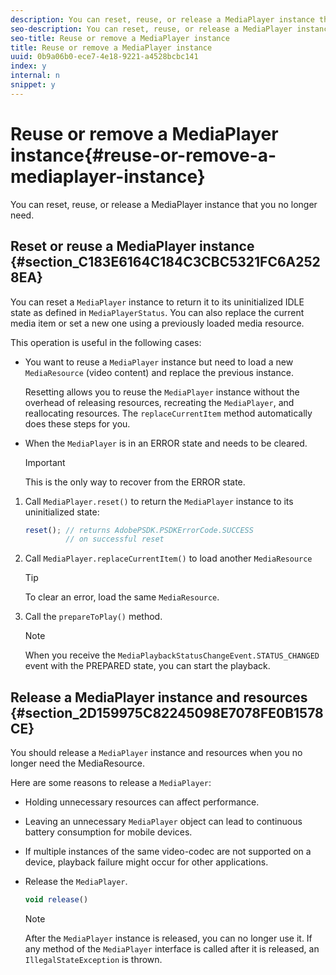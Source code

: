 ```yaml
---
description: You can reset, reuse, or release a MediaPlayer instance that you no longer need.
seo-description: You can reset, reuse, or release a MediaPlayer instance that you no longer need.
seo-title: Reuse or remove a MediaPlayer instance
title: Reuse or remove a MediaPlayer instance
uuid: 0b9a06b0-ece7-4e18-9221-a4528bcbc141
index: y
internal: n
snippet: y
---
```


# Reuse or remove a MediaPlayer instance{#reuse-or-remove-a-mediaplayer-instance}

You can reset, reuse, or release a MediaPlayer instance that you no longer need.

## Reset or reuse a MediaPlayer instance {#section_C183E6164C184C3CBC5321FC6A2528EA}

You can reset a `MediaPlayer` instance to return it to its uninitialized IDLE state as defined in `MediaPlayerStatus`. You can also replace the current media item or set a new one using a previously loaded media resource.

This operation is useful in the following cases:

* You want to reuse a `MediaPlayer` instance but need to load a new `MediaResource` (video content) and replace the previous instance.

  Resetting allows you to reuse the `MediaPlayer` instance without the overhead of releasing resources, recreating the `MediaPlayer`, and reallocating resources. The `replaceCurrentItem` method automatically does these steps for you. 

* When the `MediaPlayer` is in an ERROR state and needs to be cleared. 

  >[!IMPORTANT]
  >
  >This is the only way to recover from the ERROR state.

1. Call `MediaPlayer.reset()` to return the `MediaPlayer` instance to its uninitialized state: 

   ```js
   reset(); // returns AdobePSDK.PSDKErrorCode.SUCCESS 
            // on successful reset
   ```

1. Call `MediaPlayer.replaceCurrentItem()` to load another `MediaResource` 

   >[!TIP]
   >
   >To clear an error, load the same `MediaResource`.

1. Call the `prepareToPlay()` method. 

   >[!NOTE]
   >
   >When you receive the `MediaPlaybackStatusChangeEvent.STATUS_CHANGED` event with the PREPARED state, you can start the playback.

## Release a MediaPlayer instance and resources {#section_2D159975C82245098E7078FE0B1578CE}

You should release a `MediaPlayer` instance and resources when you no longer need the MediaResource.

Here are some reasons to release a `MediaPlayer`:

* Holding unnecessary resources can affect performance. 
* Leaving an unnecessary `MediaPlayer` object can lead to continuous battery consumption for mobile devices. 
* If multiple instances of the same video-codec are not supported on a device, playback failure might occur for other applications.

* Release the `MediaPlayer`. 

  ```js
  void release()
  ```

  >[!NOTE]
  >
  >After the `MediaPlayer` instance is released, you can no longer use it. If any method of the `MediaPlayer` interface is called after it is released, an `IllegalStateException` is thrown.

